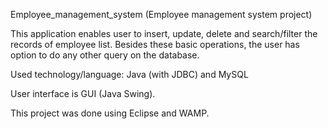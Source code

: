 Employee_management_system (Employee management system project)

This application enables user to insert, update, delete and search/filter the records of employee list. Besides these basic operations, the user has option to do any other query on the database.

Used technology/language: Java (with JDBC) and MySQL

User interface is GUI (Java Swing).

This project was done using Eclipse and WAMP.
